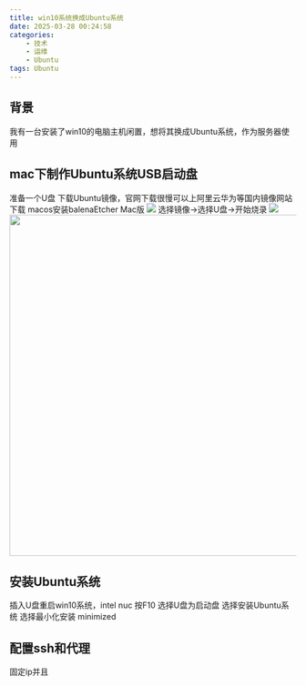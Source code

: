 ```yaml
---
title: win10系统换成Ubuntu系统
date: 2025-03-28 00:24:58
categories:
    - 技术
    - 运维
    - Ubuntu
tags: Ubuntu
---
```

## 背景
我有一台安装了win10的电脑主机闲置，想将其换成Ubuntu系统，作为服务器使用
## mac下制作Ubuntu系统USB启动盘
准备一个U盘
下载Ubuntu镜像，官网下载很慢可以上阿里云华为等国内镜像网站下载
macos安装balenaEtcher Mac版
![](https://cdn.jsdelivr.net/gh/neoisok/assets@main/images%2F2025%2F03%2F28%2F20250328215415372-780d5dbfe84e070fb561afe86c796b35.png)
选择镜像->选择U盘->开始烧录
![](https://cdn.jsdelivr.net/gh/neoisok/assets@main/images%2F2025%2F03%2F28%2F20250328220141061-94e5ed6cbbbfa9bba49fa2aadfdcd704.png)
<img src="https://cdn.jsdelivr.net/gh/neoisok/assets@main/images%2F2025%2F03%2F28%2F20250328220141061-94e5ed6cbbbfa9bba49fa2aadfdcd704.png" width=600px>

## 安装Ubuntu系统
插入U盘重启win10系统，intel nuc 按F10 选择U盘为启动盘
选择安装Ubuntu系统
选择最小化安装 minimized
## 配置ssh和代理
固定ip并且